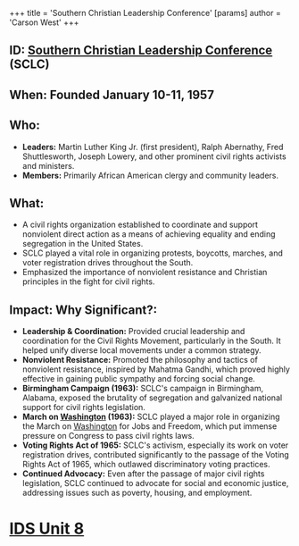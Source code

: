 +++
 title = 'Southern Christian Leadership Conference'
[params]
	author = 'Carson West'
+++
## ID: [Southern Christian Leadership Conference](./../southern-christian-leadership-conference/) (SCLC)

## When: Founded January 10-11, 1957

## Who:
* **Leaders:** Martin Luther King Jr. (first president), Ralph Abernathy, Fred Shuttlesworth, Joseph Lowery, and other prominent civil rights activists and ministers.
* **Members:** Primarily African American clergy and community leaders.

## What:

* A civil rights organization established to coordinate and support nonviolent direct action as a means of achieving equality and ending segregation in the United States.
* SCLC played a vital role in organizing protests, boycotts, marches, and voter registration drives throughout the South.
* Emphasized the importance of nonviolent resistance and Christian principles in the fight for civil rights.

## Impact: Why Significant?:

* **Leadership & Coordination:** Provided crucial leadership and coordination for the Civil Rights Movement, particularly in the South. It helped unify diverse local movements under a common strategy.
* **Nonviolent Resistance:** Promoted the philosophy and tactics of nonviolent resistance, inspired by Mahatma Gandhi, which proved highly effective in gaining public sympathy and forcing social change.
* **Birmingham Campaign (1963):** SCLC's campaign in Birmingham, Alabama, exposed the brutality of segregation and galvanized national support for civil rights legislation.
* **March on [Washington](./../washington/) (1963):** SCLC played a major role in organizing the March on [Washington](./../washington/) for Jobs and Freedom, which put immense pressure on Congress to pass civil rights laws.
* **Voting Rights Act of 1965:** SCLC's activism, especially its work on voter registration drives, contributed significantly to the passage of the Voting Rights Act of 1965, which outlawed discriminatory voting practices.
* **Continued Advocacy:** Even after the passage of major civil rights legislation, SCLC continued to advocate for social and economic justice, addressing issues such as poverty, housing, and employment.

# [IDS Unit 8](./../ids-unit-8/)